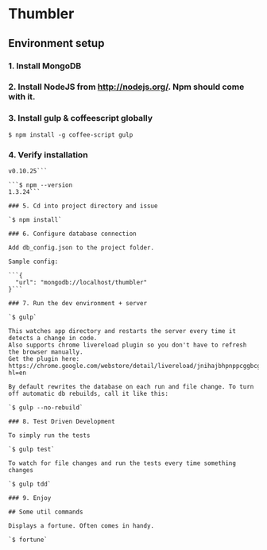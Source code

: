 # Thumbler

## Environment setup

### 1. Install MongoDB

### 2. Install NodeJS from http://nodejs.org/. Npm should come with it.

### 3. Install gulp & coffeescript globally

  `$ npm install -g coffee-script gulp`

### 4. Verify installation

  ```$ node --version
  v0.10.25```

  ```$ npm --version
  1.3.24```

### 5. Cd into project directory and issue

  `$ npm install`

### 6. Configure database connection

  Add db_config.json to the project folder.

  Sample config:

  ```{
    "url": "mongodb://localhost/thumbler"
  }```

### 7. Run the dev environment + server

  `$ gulp`

This watches app directory and restarts the server every time it detects a change in code.
Also supports chrome livereload plugin so you don't have to refresh the browser manually.
Get the plugin here: https://chrome.google.com/webstore/detail/livereload/jnihajbhpnppcggbcgedagnkighmdlei?hl=en

By default rewrites the database on each run and file change. To turn off automatic db rebuilds, call it like this:

  `$ gulp --no-rebuild`

### 8. Test Driven Development

To simply run the tests

  `$ gulp test`

To watch for file changes and run the tests every time something changes

  `$ gulp tdd`

### 9. Enjoy

## Some util commands

Displays a fortune. Often comes in handy.

  `$ fortune`
